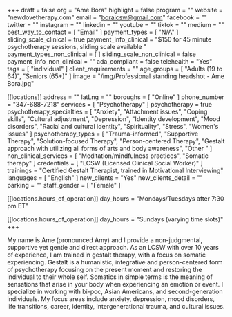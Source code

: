 +++
draft = false
org = "Ame Bora"
highlight = false
program = ""
website = "newdovetherapy.com"
email = "boralcsw@gmail.com"
facebook = ""
twitter = ""
instagram = ""
linkedin = ""
youtube = ""
tiktok = ""
medium = ""
best_way_to_contact = [ "Email" ]
payment_types = [ "N/A" ]
sliding_scale_clinical = true
payment_info_clinical = "$150 for 45 minute psychotherapy sessions, sliding scale available "
payment_types_non_clinical = [ ]
sliding_scale_non_clinical = false
payment_info_non_clinical = ""
ada_compliant = false
telehealth = "Yes"
tags = [ "individual" ]
client_requirements = ""
age_groups = [ "Adults (19 to 64)", "Seniors (65+)" ]
image = "/img/Professional standing headshot - Ame Bora.jpg"

[[locations]]
address = ""
latLng = ""
boroughs = [ "Online" ]
phone_number = "347-688-7218"
services = [ "Psychotherapy" ]
psychotherapy = true
psychotherapy_specialties = [
  "Anxiety",
  "Attachment issues",
  "Coping skills",
  "Cultural adjustment",
  "Depression",
  "Identity development",
  "Mood disorders",
  "Racial and cultural identity",
  "Spirituality",
  "Stress",
  "Women's issues"
]
psychotherapy_types = [
  "Trauma-informed",
  "Supportive Therapy",
  "Solution-focused Therapy",
  "Person-centered Therapy",
  "Gestalt approach with utilizing all forms of arts and body awareness",
  "Other "
]
non_clinical_services = [ "Meditation/mindfulness practices", "Somatic therapy" ]
credentials = [ "LCSW (Licensed Clinical Social Worker)" ]
trainings = "Certified Gestalt Therapist, trained in Motivational Interviewing"
languages = [ "English" ]
new_clients = "Yes"
new_clients_detail = ""
parking = ""
staff_gender = [ "Female" ]

  [[locations.hours_of_operation]]
  day_hours = "Mondays/Tuesdays after 7:30 pm ET"

  [[locations.hours_of_operation]]
  day_hours = "Sundays (varying time slots)"
+++


My name is Ame (pronounced Amy) and I provide a non-judgmental, supportive yet gentle and direct approach. As an LCSW with over 10 years of experience, I am trained in gestalt therapy, with a focus on somatic experiencing. Gestalt is a humanistic, integrative and person-centered form of psychotherapy focusing on the present moment and restoring the individual to their whole self. Somatics in simple terms is the meaning of sensations that arise in your body when experiencing an emotion or event.  I specialize in working with bi-poc, Asian Americans, and second-generation individuals. My focus areas include anxiety, depression, mood disorders, life transitions, career, identity, intergenerational trauma, and cultural issues. 
